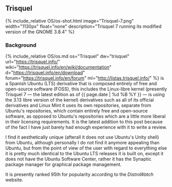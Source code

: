 ## Trisquel
{% include_relative OS/os-shot.html image="Trisquel-7.png" width="1130px" float="none" description="Trisquel 7 running its modified version of the GNOME 3.8.4" %}

### Background
{% include_relative OS/os.md os="Trisquel" dw="trisquel" url="https://trisquel.info/" wiki="https://trisquel.info/en/wiki/documentation" d="https://trisquel.info/en/download" forum="https://trisquel.info/en/forum" ml="http://listas.trisquel.info/" %} is a Spanish Ubuntu (LTS) derivative that is composed entirely of free and open-source software (FOSS), this includes the Linux-libre kernel (presently Trisquel 7 &mdash; the latest edition as of {{ page.date | %d %B %Y }} &mdash; is using the 3.13 libre version of the kernel) derivatives such as all of its official derivatives and Linux Mint it uses its own repositories, separate from Ubuntu's repositories, which contain entirely free and open-source software, as opposed to Ubuntu's repositories which are a little more liberal in their licensing requirements. It is the latest addition to this post because of the fact I have just barely had enough experience with it to write a review.

I find it aesthetically unique (afterall it does not use Ubuntu's Unity shell) from Ubuntu, although personally I do not find it anymore appealing than Ubuntu, but from the point of view of the user with regard to everything else it is pretty much identical to the Ubuntu LTS releases it is built on, except it does not have the Ubuntu Software Center, rather it has the Synaptic package manager for graphical package management.

It is presently ranked 95th for popularity according to the *DistroWatch* website.

